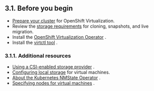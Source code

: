 ## 3.1. Before you begin




-  [Prepare your cluster](https://access.redhat.com/documentation/en-us/openshift_container_platform/4.11/html-single/virtualization/#preparing-cluster-for-virt) for OpenShift Virtualization.
- Review the [storage requirements](https://access.redhat.com/documentation/en-us/openshift_container_platform/4.11/html-single/virtualization/#virt-features-for-storage) for cloning, snapshots, and live migration.
- Install the [OpenShift Virtualization Operator](https://access.redhat.com/documentation/en-us/openshift_container_platform/4.11/html-single/virtualization/#virt-installing-virt-operator_installing-virt-web) .
- Install the [virtctl tool](https://access.redhat.com/documentation/en-us/openshift_container_platform/4.11/html-single/virtualization/#virt-enabling-virtctl) .


### 3.1.1. Additional resources




-  [Using a CSI-enabled storage provider](https://access.redhat.com/documentation/en-us/openshift_container_platform/4.11/html-single/storage/#persistent-storage-csi) .
-  [Configuring local storage](https://access.redhat.com/documentation/en-us/openshift_container_platform/4.11/html-single/virtualization/#virt-configuring-local-storage-for-vms) for virtual machines.
-  [About the Kubernetes NMState Operator](https://access.redhat.com/documentation/en-us/openshift_container_platform/4.11/html-single/networking/#k8s-nmstate-about-the-k8s-nmstate-operator) .
-  [Specifying nodes for virtual machines](https://access.redhat.com/documentation/en-us/openshift_container_platform/4.11/html-single/virtualization/#virt-specifying-nodes-for-vms) .


